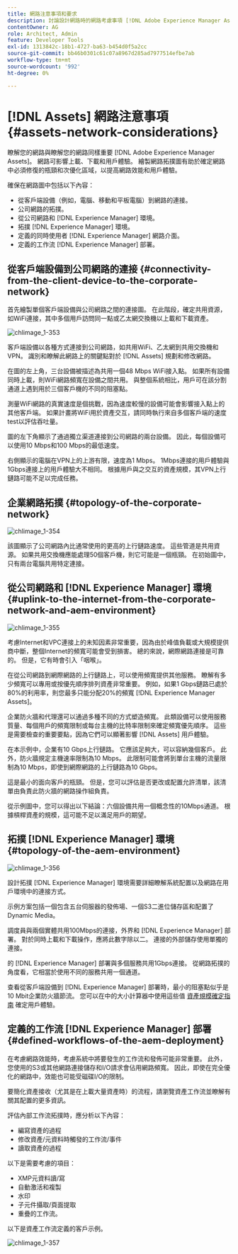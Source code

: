 ```yaml
---
title: 網路注意事項和要求
description: 討論設計網路時的網路考慮事項 [!DNL Adobe Experience Manager Assets] 部署。
contentOwner: AG
role: Architect, Admin
feature: Developer Tools
exl-id: 1313842c-18b1-4727-ba63-b454d0f5a2cc
source-git-commit: bb46b0301c61c07a8967d285ad7977514efbe7ab
workflow-type: tm+mt
source-wordcount: '992'
ht-degree: 0%

---
```


# [!DNL Assets] 網路注意事項 {#assets-network-considerations}

瞭解您的網路與瞭解您的網路同樣重要 [!DNL Adobe Experience Manager Assets]。 網路可影響上載、下載和用戶體驗。 繪製網路拓撲圖有助於確定網路中必須修復的瓶頸和次優化區域，以提高網路效能和用戶體驗。

確保在網路圖中包括以下內容：

* 從客戶端設備（例如，電腦、移動和平板電腦）到網路的連接。
* 公司網路的拓撲。
* 從公司網路和 [!DNL Experience Manager] 環境。
* 拓撲 [!DNL Experience Manager] 環境。
* 定義的同時使用者 [!DNL Experience Manager] 網路介面。
* 定義的工作流 [!DNL Experience Manager] 部署。

## 從客戶端設備到公司網路的連接 {#connectivity-from-the-client-device-to-the-corporate-network}

首先繪製單個客戶端設備與公司網路之間的連接圖。 在此階段，確定共用資源，如WiFi連接，其中多個用戶訪問同一點或乙太網交換機以上載和下載資產。

![chlimage_1-353](assets/chlimage_1-353.png)

客戶端設備以各種方式連接到公司網路，如共用WiFi、乙太網到共用交換機和VPN。 識別和瞭解此網路上的關鍵點對於 [!DNL Assets] 規劃和修改網路。

在圖的左上角，三台設備被描述為共用一個48 Mbps WiFi接入點。 如果所有設備同時上載，則WiFi網路頻寬在設備之間共用。 與整個系統相比，用戶可在該分割通道上遇到用於三個客戶機的不同的阻塞點。

測量WiFi網路的真實速度是個挑戰，因為速度較慢的設備可能會影響接入點上的其他客戶端。 如果計畫將WiFi用於資產交互，請同時執行來自多個客戶端的速度test以評估吞吐量。

圖的左下角顯示了通過獨立渠道連接到公司網路的兩台設備。 因此，每個設備可以使用10 Mbps和100 Mbps的最低速度。

右側顯示的電腦在VPN上的上游有限，速度為1 Mbps。 1Mbps連接的用戶體驗與1Gbps連接上的用戶體驗大不相同。 根據用戶與之交互的資產規模，其VPN上行鏈路可能不足以完成任務。

## 企業網路拓撲 {#topology-of-the-corporate-network}

![chlimage_1-354](assets/chlimage_1-354.png)

該圖顯示了公司網路內比通常使用的更高的上行鏈路速度。 這些管道是共用資源。 如果共用交換機應能處理50個客戶機，則它可能是一個瓶頸。 在初始圖中，只有兩台電腦共用特定連接。

## 從公司網路和 [!DNL Experience Manager] 環境 {#uplink-to-the-internet-from-the-corporate-network-and-aem-environment}

![chlimage_1-355](assets/chlimage_1-355.png)

考慮Internet和VPC連接上的未知因素非常重要，因為由於峰值負載或大規模提供商中斷，整個Internet的頻寬可能會受到損害。 總的來說，網際網路連接是可靠的。 但是，它有時會引入「咽喉」。

在從公司網路到網際網路的上行鏈路上，可以使用頻寬提供其他服務。 瞭解有多少頻寬可以專用或按優先順序排列資產非常重要。 例如，如果1 Gbps鏈路已處於80%的利用率，則您最多只能分配20%的頻寬 [!DNL Experience Manager Assets]。

企業防火牆和代理還可以通過多種不同的方式塑造頻寬。 此類設備可以使用服務質量、每個用戶的頻寬限制或每台主機的比特率限制來確定頻寬優先順序。 這些是需要檢查的重要要點，因為它們可以顯著影響 [!DNL Assets] 用戶體驗。

在本示例中，企業有10 Gbps上行鏈路。 它應該足夠大，可以容納幾個客戶。 此外，防火牆規定主機速率限制為10 Mbps。 此限制可能會將到單台主機的流量限制為10 Mbps，即使到網際網路的上行鏈路為10 Gbps。

這是最小的面向客戶的瓶頸。 但是，您可以評估是否更改或配置允許清單，該清單由負責此防火牆的網路操作組負責。

從示例圖中，您可以得出以下結論：六個設備共用一個概念性的10Mbps通道。 根據槓桿資產的規模，這可能不足以滿足用戶的期望。

## 拓撲 [!DNL Experience Manager] 環境 {#topology-of-the-aem-environment}

![chlimage_1-356](assets/chlimage_1-356.png)

設計拓撲 [!DNL Experience Manager] 環境需要詳細瞭解系統配置以及網路在用戶環境中的連接方式。

示例方案包括一個包含五台伺服器的發佈場、一個S3二進位儲存區和配置了Dynamic Media。

調度員與兩個實體共用100Mbps的連接，外界和 [!DNL Experience Manager] 部署。 對於同時上載和下載操作，應將此數字除以二。 連接的外部儲存使用單獨的連接。

的 [!DNL Experience Manager] 部署與多個服務共用1Gbps連接。 從網路拓撲的角度看，它相當於使用不同的服務共用一個通道。

查看從客戶端設備到 [!DNL Experience Manager] 部署時，最小的阻塞點似乎是10 Mbit企業防火牆節流。 您可以在中的大小計算器中使用這些值 [資產規模確定指南](assets-sizing-guide.md) 確定用戶體驗。

## 定義的工作流 [!DNL Experience Manager] 部署 {#defined-workflows-of-the-aem-deployment}

在考慮網路效能時，考慮系統中將要發生的工作流和發佈可能非常重要。 此外，您使用的S3或其他網路連接儲存和I/O請求會佔用網路頻寬。 因此，即使在完全優化的網路中，效能也可能受磁碟I/O的限制。

要簡化資產接收（尤其是在上載大量資產時）的流程，請瀏覽資產工作流並瞭解有關其配置的更多資訊。

評估內部工作流拓撲時，應分析以下內容：

* 編寫資產的過程
* 修改資產/元資料時觸發的工作流/事件
* 讀取資產的過程

以下是需要考慮的項目：

* XMP元資料讀/寫
* 自動激活和複製
* 水印
* 子元件攝取/頁面提取
* 重疊的工作流。

以下是資產工作流定義的客戶示例。

![chlimage_1-357](assets/chlimage_1-357.png)
